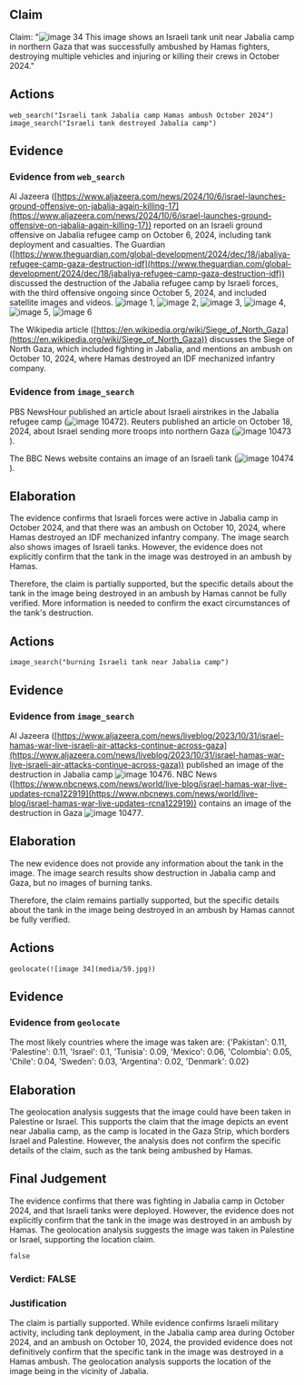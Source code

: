 ## Claim
Claim: "![image 34](media/59.jpg) This image shows an Israeli tank unit near Jabalia camp in northern Gaza that was successfully ambushed by Hamas fighters, destroying multiple vehicles and injuring or killing their crews in October 2024."

## Actions
```
web_search("Israeli tank Jabalia camp Hamas ambush October 2024")
image_search("Israeli tank destroyed Jabalia camp")
```

## Evidence
### Evidence from `web_search`
Al Jazeera ([https://www.aljazeera.com/news/2024/10/6/israel-launches-ground-offensive-on-jabalia-again-killing-17](https://www.aljazeera.com/news/2024/10/6/israel-launches-ground-offensive-on-jabalia-again-killing-17)) reported on an Israeli ground offensive on Jabalia refugee camp on October 6, 2024, including tank deployment and casualties. The Guardian ([https://www.theguardian.com/global-development/2024/dec/18/jabaliya-refugee-camp-gaza-destruction-idf](https://www.theguardian.com/global-development/2024/dec/18/jabaliya-refugee-camp-gaza-destruction-idf)) discussed the destruction of the Jabalia refugee camp by Israeli forces, with the third offensive ongoing since October 5, 2024, and included satellite images and videos. ![image 1](media/0.jpg), ![image 2](media/1.jpg), ![image 3](media/2.jpg), ![image 4](media/3.jpg), ![image 5](media/4.jpg), ![image 6](media/5.jpg)

The Wikipedia article ([https://en.wikipedia.org/wiki/Siege_of_North_Gaza](https://en.wikipedia.org/wiki/Siege_of_North_Gaza)) discusses the Siege of North Gaza, which included fighting in Jabalia, and mentions an ambush on October 10, 2024, where Hamas destroyed an IDF mechanized infantry company.


### Evidence from `image_search`
PBS NewsHour published an article about Israeli airstrikes in the Jabalia refugee camp (![image 10472](media/2025-08-30_07-14-1756538075-933398.jpg)). Reuters published an article on October 18, 2024, about Israel sending more troops into northern Gaza (![image 10473](media/2025-08-30_07-14-1756538076-828180.jpg)).

The BBC News website contains an image of an Israeli tank (![image 10474](media/2025-08-30_07-14-1756538076-944918.jpg)).


## Elaboration
The evidence confirms that Israeli forces were active in Jabalia camp in October 2024, and that there was an ambush on October 10, 2024, where Hamas destroyed an IDF mechanized infantry company. The image search also shows images of Israeli tanks. However, the evidence does not explicitly confirm that the tank in the image was destroyed in an ambush by Hamas.

Therefore, the claim is partially supported, but the specific details about the tank in the image being destroyed in an ambush by Hamas cannot be fully verified. More information is needed to confirm the exact circumstances of the tank's destruction.


## Actions
```
image_search("burning Israeli tank near Jabalia camp")
```

## Evidence
### Evidence from `image_search`
Al Jazeera ([https://www.aljazeera.com/news/liveblog/2023/10/31/israel-hamas-war-live-israeli-air-attacks-continue-across-gaza](https://www.aljazeera.com/news/liveblog/2023/10/31/israel-hamas-war-live-israeli-air-attacks-continue-across-gaza)) published an image of the destruction in Jabalia camp ![image 10476](media/2025-08-30_07-14-1756538090-340768.jpg). NBC News ([https://www.nbcnews.com/news/world/live-blog/israel-hamas-war-live-updates-rcna122919](https://www.nbcnews.com/news/world/live-blog/israel-hamas-war-live-updates-rcna122919)) contains an image of the destruction in Gaza ![image 10477](media/2025-08-30_07-14-1756538090-602175.jpg).


## Elaboration
The new evidence does not provide any information about the tank in the image. The image search results show destruction in Jabalia camp and Gaza, but no images of burning tanks.

Therefore, the claim remains partially supported, but the specific details about the tank in the image being destroyed in an ambush by Hamas cannot be fully verified.


## Actions
```
geolocate(![image 34](media/59.jpg))
```

## Evidence
### Evidence from `geolocate`
The most likely countries where the image was taken are: {'Pakistan': 0.11, 'Palestine': 0.11, 'Israel': 0.1, 'Tunisia': 0.09, 'Mexico': 0.06, 'Colombia': 0.05, 'Chile': 0.04, 'Sweden': 0.03, 'Argentina': 0.02, 'Denmark': 0.02}

## Elaboration
The geolocation analysis suggests that the image could have been taken in Palestine or Israel. This supports the claim that the image depicts an event near Jabalia camp, as the camp is located in the Gaza Strip, which borders Israel and Palestine. However, the analysis does not confirm the specific details of the claim, such as the tank being ambushed by Hamas.


## Final Judgement
The evidence confirms that there was fighting in Jabalia camp in October 2024, and that Israeli tanks were deployed. However, the evidence does not explicitly confirm that the tank in the image was destroyed in an ambush by Hamas. The geolocation analysis suggests the image was taken in Palestine or Israel, supporting the location claim.

`false`

### Verdict: FALSE

### Justification
The claim is partially supported. While evidence confirms Israeli military activity, including tank deployment, in the Jabalia camp area during October 2024, and an ambush on October 10, 2024, the provided evidence does not definitively confirm that the specific tank in the image was destroyed in a Hamas ambush. The geolocation analysis supports the location of the image being in the vicinity of Jabalia.
